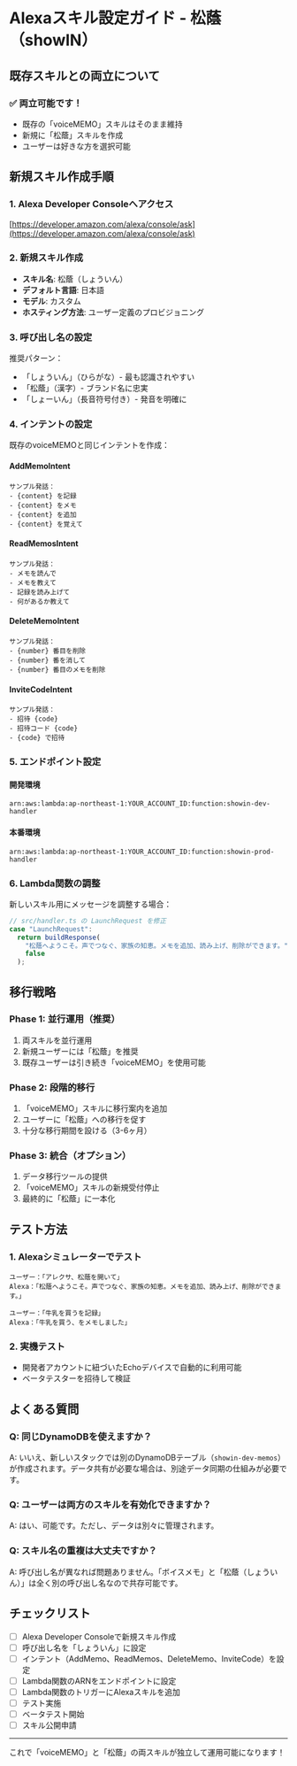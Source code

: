 # Alexaスキル設定ガイド - 松蔭（showIN）

## 既存スキルとの両立について

### ✅ 両立可能です！
- 既存の「voiceMEMO」スキルはそのまま維持
- 新規に「松蔭」スキルを作成
- ユーザーは好きな方を選択可能

## 新規スキル作成手順

### 1. Alexa Developer Consoleへアクセス
[https://developer.amazon.com/alexa/console/ask](https://developer.amazon.com/alexa/console/ask)

### 2. 新規スキル作成
- **スキル名**: 松蔭（しょういん）
- **デフォルト言語**: 日本語
- **モデル**: カスタム
- **ホスティング方法**: ユーザー定義のプロビジョニング

### 3. 呼び出し名の設定
推奨パターン：
- 「しょういん」（ひらがな）- 最も認識されやすい
- 「松蔭」（漢字）- ブランド名に忠実
- 「しょーいん」（長音符号付き）- 発音を明確に

### 4. インテントの設定
既存のvoiceMEMOと同じインテントを作成：

#### AddMemoIntent
```
サンプル発話：
- {content} を記録
- {content} をメモ
- {content} を追加
- {content} を覚えて
```

#### ReadMemosIntent
```
サンプル発話：
- メモを読んで
- メモを教えて
- 記録を読み上げて
- 何があるか教えて
```

#### DeleteMemoIntent
```
サンプル発話：
- {number} 番目を削除
- {number} 番を消して
- {number} 番目のメモを削除
```

#### InviteCodeIntent
```
サンプル発話：
- 招待 {code}
- 招待コード {code}
- {code} で招待
```

### 5. エンドポイント設定

#### 開発環境
```
arn:aws:lambda:ap-northeast-1:YOUR_ACCOUNT_ID:function:showin-dev-handler
```

#### 本番環境
```
arn:aws:lambda:ap-northeast-1:YOUR_ACCOUNT_ID:function:showin-prod-handler
```

### 6. Lambda関数の調整

新しいスキル用にメッセージを調整する場合：

```typescript
// src/handler.ts の LaunchRequest を修正
case "LaunchRequest":
  return buildResponse(
    "松蔭へようこそ。声でつなぐ、家族の知恵。メモを追加、読み上げ、削除ができます。",
    false
  );
```

## 移行戦略

### Phase 1: 並行運用（推奨）
1. 両スキルを並行運用
2. 新規ユーザーには「松蔭」を推奨
3. 既存ユーザーは引き続き「voiceMEMO」を使用可能

### Phase 2: 段階的移行
1. 「voiceMEMO」スキルに移行案内を追加
2. ユーザーに「松蔭」への移行を促す
3. 十分な移行期間を設ける（3-6ヶ月）

### Phase 3: 統合（オプション）
1. データ移行ツールの提供
2. 「voiceMEMO」スキルの新規受付停止
3. 最終的に「松蔭」に一本化

## テスト方法

### 1. Alexaシミュレーターでテスト
```
ユーザー：「アレクサ、松蔭を開いて」
Alexa：「松蔭へようこそ。声でつなぐ、家族の知恵。メモを追加、読み上げ、削除ができます。」

ユーザー：「牛乳を買うを記録」
Alexa：「牛乳を買う、をメモしました」
```

### 2. 実機テスト
- 開発者アカウントに紐づいたEchoデバイスで自動的に利用可能
- ベータテスターを招待して検証

## よくある質問

### Q: 同じDynamoDBを使えますか？
A: いいえ、新しいスタックでは別のDynamoDBテーブル（`showin-dev-memos`）が作成されます。データ共有が必要な場合は、別途データ同期の仕組みが必要です。

### Q: ユーザーは両方のスキルを有効化できますか？
A: はい、可能です。ただし、データは別々に管理されます。

### Q: スキル名の重複は大丈夫ですか？
A: 呼び出し名が異なれば問題ありません。「ボイスメモ」と「松蔭（しょういん）」は全く別の呼び出し名なので共存可能です。

## チェックリスト

- [ ] Alexa Developer Consoleで新規スキル作成
- [ ] 呼び出し名を「しょういん」に設定
- [ ] インテント（AddMemo、ReadMemos、DeleteMemo、InviteCode）を設定
- [ ] Lambda関数のARNをエンドポイントに設定
- [ ] Lambda関数のトリガーにAlexaスキルを追加
- [ ] テスト実施
- [ ] ベータテスト開始
- [ ] スキル公開申請

---

これで「voiceMEMO」と「松蔭」の両スキルが独立して運用可能になります！